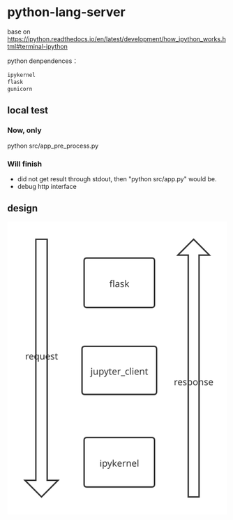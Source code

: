 # python-lang-server

base on https://ipython.readthedocs.io/en/latest/development/how_ipython_works.html#terminal-ipython

python denpendences：
```
ipykernel
flask
gunicorn
```
## local test
### Now, only
python src/app_pre_process.py

### Will finish
* did not get result through stdout, then "python src/app.py" would be.
* debug http interface

## design
![svg](/DESIGN.svg)
